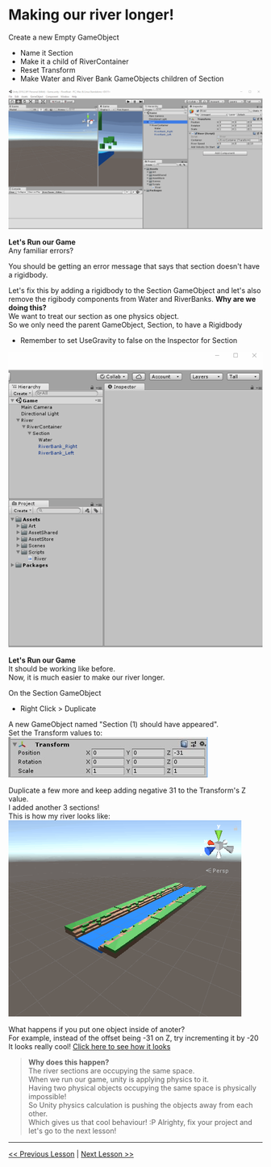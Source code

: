 # Making our river longer!

Create a new Empty GameObject
 - Name it Section
 - Make it a child of RiverContainer
 - Reset Transform
 - Make Water and River Bank GameObjects children of Section

![alt text](resources/img/create-section-gameobject.gif)

**Let's Run our Game**  
Any familiar errors?

You should be getting an error message that says that section doesn't have a rigidbody.

Let's fix this by adding a rigidbody to the Section GameObject and let's also remove the rigibody components from Water and RiverBanks.
**Why are we doing this?**  
We want to treat our section as one physics object.  
So we only need the parent GameObject, Section, to have a Rigidbody 
 - Remember to set UseGravity to false on the Inspector for Section

![alt text](resources/img/fix-section-object-rigidbody.gif)

**Let's Run our Game**  
It should be working like before.  
Now, it is much easier to make our river longer.

On the Section GameObject
 - Right Click > Duplicate

A new GameObject named "Section (1) should have appeared".  
Set the Transform values to:  
![alt text](resources/img/section-first-duplication.JPG)

Duplicate a few more and keep adding negative 31 to the Transform's Z value.    
I added another 3 sections!  
This is how my river looks like:  
![alt text](resources/img/long-river-moving-forward.gif)

What happens if you put one object inside of anoter?  
For example, instead of the offset being -31 on Z, try incrementing it by -20  
It looks really cool! [Click here to see how it looks](resources/img/long-river-crashing.gif)

> **Why does this happen?**  
> The river sections are occupying the same space.  
> When we run our game, unity is applying physics to it.  
> Having two physical objects occupying the same space is physically impossible!  
> So Unity physics calculation is pushing the objects away from each other.  
> Which gives us that cool behaviour! :P
> Alrighty, fix your project and let's go to the next lesson!

---
[<< Previous Lesson](lesson.5.md) | [Next Lesson >>](lesson.7.md)